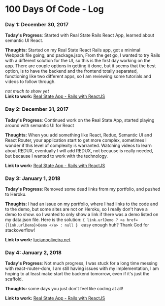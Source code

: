 # 100 Days Of Code - Log

### Day 1: December 30, 2017 

**Today's Progress**: Started with Real State Rails React App, learned about semantic UI React.

**Thoughts:** Started on my Real State React Rails app, got a minimal Webpack file going, and package.json, From the get go, I wanted to try Rails with a different solution for the UI, so this is the first day working on the app. There are couple options in getting it done, but it seems that the best option, is to have the backend and the frontend totally separated, functioning like two different apps, so I am reviewing some tutorials and videos to follow through.

_not much to show yet_   
**Link to work:**   [Real State App - Rails with ReactJS](https://github.com/lucky500/real-state-rails-react)



### Day 2: December 31, 2017 

**Today's Progress**: Continued work on the Real State App, started playing around with semantic UI for React

**Thoughts:** When you add something like React, Redux, Semantic UI and React Router, your application start to get more complex, sometimes I wonder if this level of complexity is warranted. Watching videos to learn about REDUX, eventually I will add REDUX, not because is really needed, but because I wanted to work with the technology.

**Link to work:**  [Real State App - Rails with ReactJS](https://github.com/lucky500/real-state-rails-react)



### Day 3: January 1, 2018

**Today's Progress**: Removed some dead links from my portfolio, and pushed to Heroku.

**Thoughts:** I had an issue on my portfolio, where I had links to the code and to the demo, but some sites are not on Heroku, so I really don't have a demo to show. so I wanted to only show a link if there was a demo listed on my data.json file. Here is the solution:
```{ link.urlDemo ? <a href={link.urlDemo}>Demo </a> : null } ```
easy enough huh? Thank God for stackoverflow!

**Link to work:**  [lucianooliveira.net](https://luciano-oliveira.herokuapp.com/)



### Day 4: January 2, 2018

**Today's Progress**: Not much progress, I was stuck for a long time messing with react-router-dom, I am still having issues with my implementation, I am hoping to at least make start the backend tomorrow, even if it's just the scaffold.

**Thoughts:** some days you just don't feel like coding at all!

**Link to work:**  [Real State App - Rails with ReactJS](https://github.com/lucky500/real-state-rails-react)
